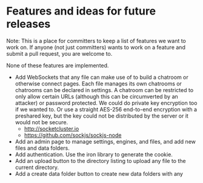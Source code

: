 # Features and ideas for future releases

Note: This is a place for committers to keep a list of features we want to work on. If anyone (not just committers) wants to work on a feature and submit a pull request, you are welcome to.

None of these features are implemented.

- Add WebSockets that any file can make use of to build a chatroom or otherwise connect pages. Each file manages its own chatrooms or chatrooms can be declared in settings. A chatroom can be restricted to only allow certain URLs (although this can be circumverted by an attacker) or password protected. We could do private key encryption too if we wanted to. Or use a straight AES-256 end-to-end encryption with a preshared key, but the key could not be distributed by the server or it would not be secure.
  - http://socketcluster.io
  - https://github.com/sockjs/sockjs-node
- Add an admin page to manage settings, engines, and files, and add new files and data folders.
- Add authentication. Use the iron library to generate the cookie.
- Add an upload button to the directory listing to upload any file to the current directory.
- Add a create data folder button to create new data folders with any 
